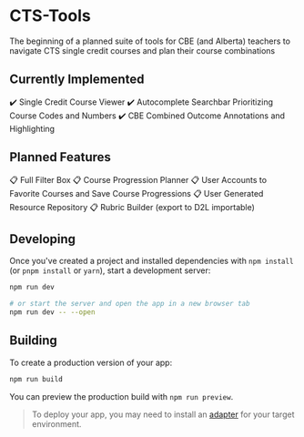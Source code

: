 # CTS-Tools

The beginning of a planned suite of tools for CBE (and Alberta) teachers to navigate CTS single credit courses and plan their course combinations

## Currently Implemented

:heavy_check_mark: Single Credit Course Viewer
:heavy_check_mark: Autocomplete Searchbar Prioritizing Course Codes and Numbers
:heavy_check_mark: CBE Combined Outcome Annotations and Highlighting

## Planned Features

:clipboard: Full Filter Box
:clipboard: Course Progression Planner
:clipboard: User Accounts to Favorite Courses and Save Course Progressions
:clipboard: User Generated Resource Repository
:clipboard: Rubric Builder (export to D2L importable)

## Developing

Once you've created a project and installed dependencies with `npm install` (or `pnpm install` or `yarn`), start a development server:

```bash
npm run dev

# or start the server and open the app in a new browser tab
npm run dev -- --open
```

## Building

To create a production version of your app:

```bash
npm run build
```

You can preview the production build with `npm run preview`.

> To deploy your app, you may need to install an [adapter](https://kit.svelte.dev/docs/adapters) for your target environment.

